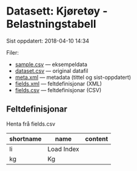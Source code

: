 # Datasett: 	Kjøretøy - Belastningstabell
 Sist oppdatert: 2018-04-10 14:34

 Filer:
 - [sample.csv](sample.csv) — eksempeldata
 - [dataset.csv](dataset.csv) — original datafil
- [meta.xml](meta.xml) — metadata (tittel og sist-oppdatert)
- [fields.xml](fields.xml) — feltdefinisjonar (XML)
- [fields.csv](fields.csv) — feltdefinisjonar (CSV)

## Feltdefinisjonar
Henta frå fields.csv

| shortname | name | content |
| --- | --- | --- |
| li | Load Index |  |
| kg | Kg |  |

